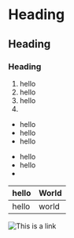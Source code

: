 # Heading

## Heading

### Heading 

1. hello
2. hello
3. hello
4.

* hello
* hello
* hello

- hello
- hello
-

hello   |   World
--------|--------
hello   |   world

![This is a link](https://i.gifer.com/origin/36/369b1bfbcda1cb8c2f49b8909fd8fc40_w200.gif)
